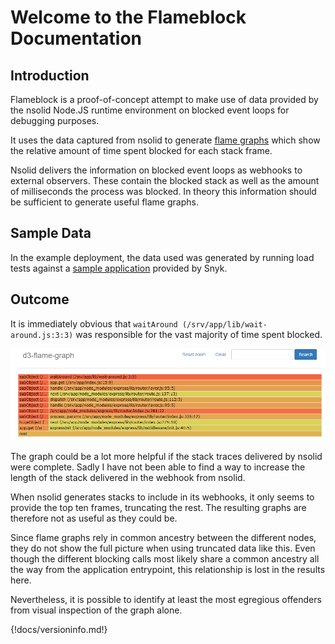 # Welcome to the Flameblock Documentation


## Introduction

Flameblock is a proof-of-concept attempt to make use of data provided by the nsolid Node.JS runtime environment on
blocked event loops for debugging purposes.

It uses the data captured from nsolid to generate [flame graphs](http://www.brendangregg.com/flamegraphs.html) which show
the relative amount of time spent blocked for each stack frame.

Nsolid delivers the information on blocked event loops as webhooks to external observers. These contain the blocked stack
as well as the amount of milliseconds the process was blocked.
In theory this information should be sufficient to generate useful flame graphs.


## Sample Data

In the example deployment, the data used was generated by running load tests against a [sample application](https://github.com/snyk/sre-exercise-sample-app) provided by Snyk.


## Outcome

It is immediately obvious that `waitAround (/srv/app/lib/wait-around.js:3:3)` was responsible for the vast majority of time spent blocked.

![sample graph](images/flamegraph.png "Sample Flamegraph")

The graph could be a lot more helpful if the stack traces delivered by nsolid were complete.
Sadly I have not been able to find a way to increase the length of the stack delivered in the webhook from nsolid.

When nsolid generates stacks to include in its webhooks, it only seems to provide the top ten frames, truncating the rest.
The resulting graphs are therefore not as useful as they could be.

Since flame graphs rely in common ancestry between the different nodes, they do not show the full picture when using truncated data like this.
Even though the different blocking calls most likely share a common ancestry all the way from the application entrypoint, this relationship is lost
in the results here.

Nevertheless, it is possible to identify at least the most egregious offenders from visual inspection of the graph alone.

{!docs/versioninfo.md!}
